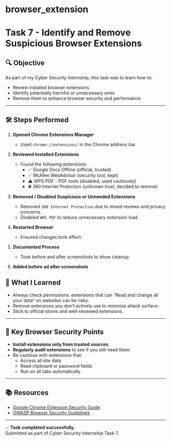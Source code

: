 # browser_extension
# Task 7 - Identify and Remove Suspicious Browser Extensions

## 🔍 Objective
As part of my Cyber Security Internship, this task was to learn how to:
- Review installed browser extensions
- Identify potentially harmful or unnecessary ones
- Remove them to enhance browser security and performance

---

## 🛠 Steps Performed

1. **Opened Chrome Extensions Manager**
   - Used `chrome://extensions/` in the Chrome address bar.

2. **Reviewed Installed Extensions**
   - Found the following extensions:
     - ✅ Google Docs Offline (official, trusted)
     - ✅ McAfee WebAdvisor (security tool, kept)
     - ⚠️ WPS PDF - PDF tools (disabled, used cautiously)
     - ❌ 360 Internet Protection (unknown trust, decided to remove)

3. **Removed / Disabled Suspicious or Unneeded Extensions**
   - Removed `360 Internet Protection` due to mixed reviews and privacy concerns.
   - Disabled `WPS PDF` to reduce unnecessary extension load.

4. **Restarted Browser**
   - Ensured changes took effect.

5. **Documented Process**
   - Took before and after screenshots to show cleanup.

6. **Added before ad after screenshots**
    
## 📝 What I Learned

- Always check permissions: extensions that can “Read and change all your data” on websites can be risky.
- Remove extensions you don’t actively use to minimize attack surface.
- Stick to official stores and well-reviewed extensions.

---

## 🔐 Key Browser Security Points

- **Install extensions only from trusted sources.**
- **Regularly audit extensions** to see if you still need them.
- Be cautious with extensions that:
  - Access all site data
  - Read clipboard or password fields
  - Run on all tabs automatically

---

## 📚 Resources

- [Google Chrome Extension Security Guide](https://support.google.com/chrome_webstore/answer/2664769?hl=en)
- [OWASP Browser Security Guidelines](https://owasp.org/www-project-browser-security/)

---

✅ **Task completed successfully.**  
Submitted as part of Cyber Security Internship Task 7.

